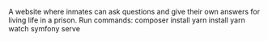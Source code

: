 A website where inmates can ask questions and give their own answers for living life in a prison.
Run commands:
composer install
yarn install
yarn watch
symfony serve
